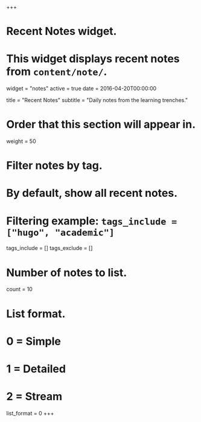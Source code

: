 +++
# Recent Notes widget.
# This widget displays recent notes from `content/note/`.
widget = "notes"
active = true
date = 2016-04-20T00:00:00

title = "Recent Notes"
subtitle = "Daily notes from the learning trenches."

# Order that this section will appear in.
weight = 50

# Filter notes by tag.
#  By default, show all recent notes.
#  Filtering example: `tags_include = ["hugo", "academic"]`
tags_include = []
tags_exclude = []

# Number of notes to list.
count = 10

# List format.
#   0 = Simple
#   1 = Detailed
#   2 = Stream
list_format = 0
+++

